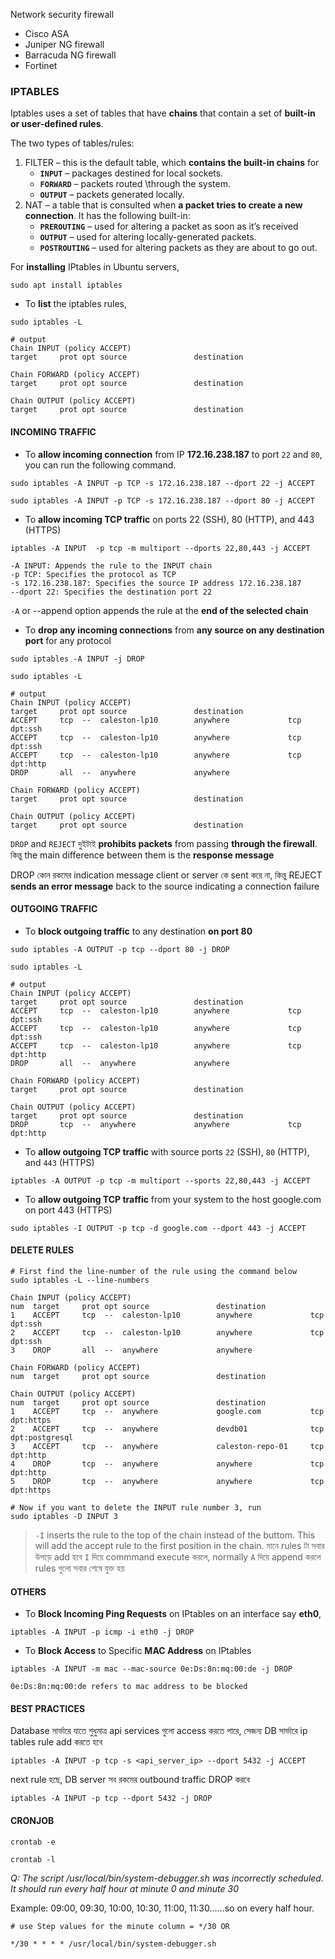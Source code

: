 Network security firewall

- Cisco ASA
- Juniper NG firewall
- Barracuda NG firewall
- Fortinet 

### IPTABLES

Iptables uses a set of tables that have **chains** that contain a set of **built-in or user-defined rules**.

The two types of tables/rules:

1. FILTER – this is the default table, which **contains the built-in chains** for  
    - **`INPUT`** – packages destined for local sockets.
    - **`FORWARD`** – packets routed \through the system. 
    - **`OUTPUT`** – packets generated locally.
2. NAT – a table that is consulted when **a packet tries to create a new connection**. It has the following built-in: 
    - **`PREROUTING`** – used for altering a packet as soon as it’s received
    - **`OUTPUT`** – used for altering locally-generated packets. 
    - **`POSTROUTING`** – used for altering packets as they are about to go out.



For **installing** IPtables in Ubuntu servers,
```shell
sudo apt install iptables
```

- To **list** the iptables rules,
```shell
sudo iptables -L

# output
Chain INPUT (policy ACCEPT)
target     prot opt source               destination

Chain FORWARD (policy ACCEPT)
target     prot opt source               destination

Chain OUTPUT (policy ACCEPT)
target     prot opt source               destination
```

#### INCOMING TRAFFIC

- To **allow incoming connection** from IP **172.16.238.187** to port `22` and `80`, you can run the following command.
```shell
sudo iptables -A INPUT -p TCP -s 172.16.238.187 --dport 22 -j ACCEPT
```
```shell
sudo iptables -A INPUT -p TCP -s 172.16.238.187 --dport 80 -j ACCEPT
```

- To **allow incoming TCP traffic** on ports 22 (SSH), 80 (HTTP), and 443 (HTTPS)
```shell
iptables -A INPUT  -p tcp -m multiport --dports 22,80,443 -j ACCEPT
```

```
-A INPUT: Appends the rule to the INPUT chain
-p TCP: Specifies the protocol as TCP
-s 172.16.238.187: Specifies the source IP address 172.16.238.187
--dport 22: Specifies the destination port 22
```

`-A` or --append option appends the rule at the **end of the selected chain**

- To **drop any incoming connections** from **any source on any destination port** for any protocol


```shell
sudo iptables -A INPUT -j DROP
```


```shell
sudo iptables -L

# output
Chain INPUT (policy ACCEPT)
target     prot opt source               destination
ACCEPT     tcp  --  caleston-lp10        anywhere             tcp dpt:ssh
ACCEPT     tcp  --  caleston-lp10        anywhere             tcp dpt:ssh
ACCEPT     tcp  --  caleston-lp10        anywhere             tcp dpt:http
DROP       all  --  anywhere             anywhere

Chain FORWARD (policy ACCEPT)
target     prot opt source               destination

Chain OUTPUT (policy ACCEPT)
target     prot opt source               destination
```



`DROP` and `REJECT` দুইটাই **prohibits packets** from passing **through the firewall**. কিন্তু  the main difference between them is the **response message**


DROP কোন রকমের indication message client or server কে sent করে না, কিন্তু REJECT **sends an error message** back to the source indicating a connection failure

#### OUTGOING TRAFFIC

- To **block outgoing traffic** to any destination **on port 80**
```shell
sudo iptables -A OUTPUT -p tcp --dport 80 -j DROP
```
```shell
sudo iptables -L

# output
Chain INPUT (policy ACCEPT)
target     prot opt source               destination
ACCEPT     tcp  --  caleston-lp10        anywhere             tcp dpt:ssh
ACCEPT     tcp  --  caleston-lp10        anywhere             tcp dpt:ssh
ACCEPT     tcp  --  caleston-lp10        anywhere             tcp dpt:http
DROP       all  --  anywhere             anywhere

Chain FORWARD (policy ACCEPT)
target     prot opt source               destination

Chain OUTPUT (policy ACCEPT)
target     prot opt source               destination
DROP       tcp  --  anywhere             anywhere             tcp dpt:http
```

- To **allow outgoing TCP traffic** with source ports `22` (SSH), `80` (HTTP), and `443` (HTTPS)

```shell
iptables -A OUTPUT -p tcp -m multiport --sports 22,80,443 -j ACCEPT
```

- To **allow outgoing TCP traffic** from your system to the host google.com on port 443 (HTTPS)
```shell
sudo iptables -I OUTPUT -p tcp -d google.com --dport 443 -j ACCEPT
```

#### DELETE RULES

```shell
# First find the line-number of the rule using the command below
sudo iptables -L --line-numbers

Chain INPUT (policy ACCEPT)
num  target     prot opt source               destination
1    ACCEPT     tcp  --  caleston-lp10        anywhere             tcp dpt:ssh
2    ACCEPT     tcp  --  caleston-lp10        anywhere             tcp dpt:ssh
3    DROP       all  --  anywhere             anywhere

Chain FORWARD (policy ACCEPT)
num  target     prot opt source               destination

Chain OUTPUT (policy ACCEPT)
num  target     prot opt source               destination
1    ACCEPT     tcp  --  anywhere             google.com           tcp dpt:https
2    ACCEPT     tcp  --  anywhere             devdb01              tcp dpt:postgresql
3    ACCEPT     tcp  --  anywhere             caleston-repo-01     tcp dpt:http
4    DROP       tcp  --  anywhere             anywhere             tcp dpt:http
5    DROP       tcp  --  anywhere             anywhere             tcp dpt:https
```
```shell
# Now if you want to delete the INPUT rule number 3, run
sudo iptables -D INPUT 3
```


> `-I` inserts the rule to the top of the chain instead of the buttom. This will add the accept rule to the first position in the chain. মানে rules টা সবার উপড়ে add হবে `I` দিয়ে commmand execute করলে, normally `A` দিয়ে append করলে rules গুলো সবার শেষে যুক্ত হয়  

#### OTHERS


- To **Block Incoming Ping Requests** on IPtables on an interface say **eth0**,

```shell
iptables -A INPUT -p icmp -i eth0 -j DROP
```

- To **Block Access** to Specific **MAC Address** on IPtables
```shell
iptables -A INPUT -m mac --mac-source 0e:Ds:8n:mq:00:de -j DROP

0e:Ds:8n:mq:00:de refers to mac address to be blocked
```

#### BEST PRACTICES

Database সার্ভারে যাতে শুধুমাত্র api services গুলো access করতে পারে, সেজন্য DB সার্ভারে ip tables rule add করতে হবে 

```shell
iptables -A INPUT -p tcp -s <api_server_ip> --dport 5432 -j ACCEPT
```

next rule হছে, DB server সব রকমের outbound traffic DROP করবে 
```shell
iptables -A INPUT -p tcp --dport 5432 -j DROP
```

#### CRONJOB

```shell
crontab -e
```

```shell
crontab -l
```

_Q: The script /usr/local/bin/system-debugger.sh was incorrectly scheduled. It should run every half hour at minute 0 and minute 30_

Example: 09:00, 09:30, 10:00, 10:30, 11:00, 11:30……so on every half hour.



```shell
# use Step values for the minute column = */30 OR

*/30 * * * * /usr/local/bin/system-debugger.sh
```
